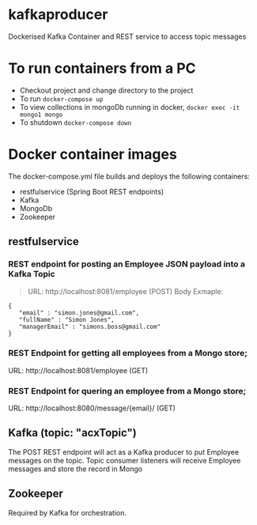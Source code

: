 # kafkaproducer
Dockerised Kafka Container and REST service to access topic messages

# To run containers from a PC

* Checkout project and change directory to the project
* To run ```docker-compose up```
* To view collections in mongoDb running in docker, ```docker exec -it mongo1 mongo```
* To shutdown ```docker-compose down```


# Docker container images

The docker-compose.yml file builds and deploys the following containers:

* restfulservice (Spring Boot REST endpoints)
* Kafka
* MongoDb
* Zookeeper

## restfulservice

### REST endpoint for posting an Employee JSON payload into a Kafka Topic

> URL: http://localhost:8081/employee (POST)
> Body Exmaple:
```
{
   "email" : "simon.jones@gmail.com",
   "fullName" : "Simon Jones",
   "managerEmail" : "simons.boss@gmail.com"
}
```

### REST Endpoint for getting all employees from a Mongo store;
URL: http://localhost:8081/employee (GET)

### REST Endpoint for quering an employee from a Mongo store;
URL: http://localhost:8080/message/{email}/ (GET)

## Kafka (topic: "acxTopic")

The POST REST endpoint will act as a Kafka producer to put Employee messages on the topic.
Topic consumer listeners will receive Employee messages and store the record in Mongo

## Zookeeper

Required by Kafka for orchestration.

